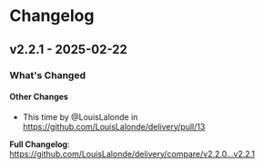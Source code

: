# Changelog

## v2.2.1 - 2025-02-22

<!-- Release notes generated using configuration in .github/release.yml at v2.2.1 -->
### What's Changed

#### Other Changes

* This time by @LouisLalonde in https://github.com/LouisLalonde/delivery/pull/13

**Full Changelog**: https://github.com/LouisLalonde/delivery/compare/v2.2.0...v2.2.1

